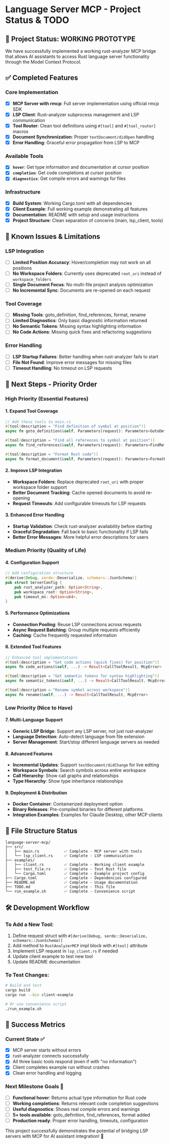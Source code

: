 # Language Server MCP - Project Status & TODO

## 🎉 Project Status: WORKING PROTOTYPE

We have successfully implemented a working rust-analyzer MCP bridge that allows AI assistants to access Rust language server functionality through the Model Context Protocol.

## ✅ Completed Features

### Core Implementation
- [x] **MCP Server with rmcp**: Full server implementation using official rmcp SDK
- [x] **LSP Client**: Rust-analyzer subprocess management and LSP communication
- [x] **Tool Router**: Clean tool definitions using `#[tool]` and `#[tool_router]` macros
- [x] **Document Synchronization**: Proper `textDocument/didOpen` handling
- [x] **Error Handling**: Graceful error propagation from LSP to MCP

### Available Tools
- [x] **`hover`**: Get type information and documentation at cursor position
- [x] **`completion`**: Get code completions at cursor position  
- [x] **`diagnostics`**: Get compile errors and warnings for files

### Infrastructure
- [x] **Build System**: Working Cargo.toml with all dependencies
- [x] **Client Example**: Full working example demonstrating all features
- [x] **Documentation**: README with setup and usage instructions
- [x] **Project Structure**: Clean separation of concerns (main, lsp_client, tools)

## 🚧 Known Issues & Limitations

### LSP Integration
- [ ] **Limited Position Accuracy**: Hover/completion may not work on all positions
- [ ] **No Workspace Folders**: Currently uses deprecated `root_uri` instead of `workspace_folders`
- [ ] **Single Document Focus**: No multi-file project analysis optimization
- [ ] **No Incremental Sync**: Documents are re-opened on each request

### Tool Coverage
- [ ] **Missing Tools**: goto_definition, find_references, format, rename
- [ ] **Limited Diagnostics**: Only basic diagnostic information returned
- [ ] **No Semantic Tokens**: Missing syntax highlighting information
- [ ] **No Code Actions**: Missing quick fixes and refactoring suggestions

### Error Handling
- [ ] **LSP Startup Failures**: Better handling when rust-analyzer fails to start
- [ ] **File Not Found**: Improve error messages for missing files
- [ ] **Timeout Handling**: No timeout on LSP requests

## 🎯 Next Steps - Priority Order

### High Priority (Essential Features)

#### 1. Expand Tool Coverage
```rust
// Add these tools to main.rs
#[tool(description = "Find definition of symbol at position")]
async fn goto_definition(&self, Parameters(request): Parameters<GotoDefinitionRequest>) -> Result<CallToolResult, McpError>

#[tool(description = "Find all references to symbol at position")]  
async fn find_references(&self, Parameters(request): Parameters<FindReferencesRequest>) -> Result<CallToolResult, McpError>

#[tool(description = "Format Rust code")]
async fn format_document(&self, Parameters(request): Parameters<FormatRequest>) -> Result<CallToolResult, McpError>
```

#### 2. Improve LSP Integration
- **Workspace Folders**: Replace deprecated `root_uri` with proper workspace folder support
- **Better Document Tracking**: Cache opened documents to avoid re-opening
- **Request Timeouts**: Add configurable timeouts for LSP requests

#### 3. Enhanced Error Handling
- **Startup Validation**: Check rust-analyzer availability before starting
- **Graceful Degradation**: Fall back to basic functionality if LSP fails
- **Better Error Messages**: More helpful error descriptions for users

### Medium Priority (Quality of Life)

#### 4. Configuration Support
```rust
// Add configuration structure
#[derive(Debug, serde::Deserialize, schemars::JsonSchema)]
pub struct ServerConfig {
    pub rust_analyzer_path: Option<String>,
    pub workspace_root: Option<String>,
    pub timeout_ms: Option<u64>,
}
```

#### 5. Performance Optimizations
- **Connection Pooling**: Reuse LSP connections across requests
- **Async Request Batching**: Group multiple requests efficiently
- **Caching**: Cache frequently requested information

#### 6. Extended Tool Features
```rust
// Enhanced tool implementations
#[tool(description = "Get code actions (quick fixes) for position")]
async fn code_actions(&self, ...) -> Result<CallToolResult, McpError>

#[tool(description = "Get semantic tokens for syntax highlighting")]
async fn semantic_tokens(&self, ...) -> Result<CallToolResult, McpError>

#[tool(description = "Rename symbol across workspace")]
async fn rename(&self, ...) -> Result<CallToolResult, McpError>
```

### Low Priority (Nice to Have)

#### 7. Multi-Language Support
- **Generic LSP Bridge**: Support any LSP server, not just rust-analyzer
- **Language Detection**: Auto-detect language from file extension
- **Server Management**: Start/stop different language servers as needed

#### 8. Advanced Features
- **Incremental Updates**: Support `textDocument/didChange` for live editing
- **Workspace Symbols**: Search symbols across entire workspace
- **Call Hierarchy**: Show call graphs and relationships
- **Type Hierarchy**: Show type inheritance relationships

#### 9. Deployment & Distribution
- **Docker Container**: Containerized deployment option
- **Binary Releases**: Pre-compiled binaries for different platforms
- **Integration Examples**: Examples for Claude Desktop, other MCP clients

## 📂 File Structure Status

```
language-server-mcp/
├── src/
│   ├── main.rs           ✅ Complete - MCP server with tools
│   └── lsp_client.rs     ✅ Complete - LSP communication
├── examples/
│   ├── client.rs         ✅ Complete - Working client example
│   ├── test_file.rs      ✅ Complete - Test Rust file
│   └── Cargo.toml        ✅ Complete - Example project config
├── Cargo.toml            ✅ Complete - Dependencies configured
├── README.md             ✅ Complete - Usage documentation
├── TODO.md               ✅ Complete - This file
└── run_example.sh        ✅ Complete - Convenience script
```

## 🛠 Development Workflow

### To Add a New Tool:
1. Define request struct with `#[derive(Debug, serde::Deserialize, schemars::JsonSchema)]`
2. Add method to `RustAnalyzerMCP` impl block with `#[tool]` attribute
3. Implement LSP request in `lsp_client.rs` if needed
4. Update client example to test new tool
5. Update README documentation

### To Test Changes:
```bash
# Build and test
cargo build
cargo run --bin client-example

# Or use convenience script
./run_example.sh
```

## 🎯 Success Metrics

### Current State ✅
- [x] MCP server starts without errors
- [x] rust-analyzer connects successfully  
- [x] All three basic tools respond (even if with "no information")
- [x] Client completes example run without crashes
- [x] Clean error handling and logging

### Next Milestone Goals 🎯
- [ ] **Functional hover**: Returns actual type information for Rust code
- [ ] **Working completions**: Returns relevant code completion suggestions
- [ ] **Useful diagnostics**: Shows real compile errors and warnings
- [ ] **5+ tools available**: goto_definition, find_references, format added
- [ ] **Production ready**: Proper error handling, timeouts, configuration

This project successfully demonstrates the potential of bridging LSP servers with MCP for AI assistant integration! 🚀